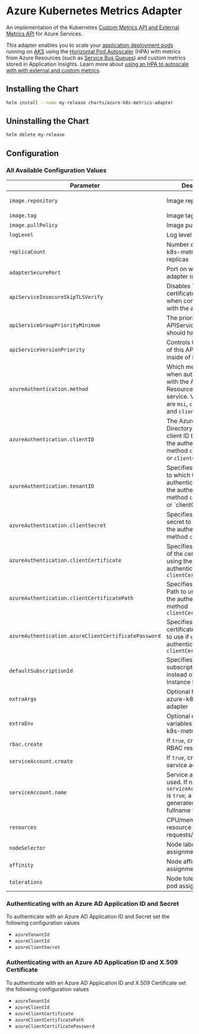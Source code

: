 # Azure Kubernetes Metrics Adapter

An implementation of the Kubernetes [Custom Metrics API and External Metrics API](https://kubernetes.io/docs/tasks/run-application/horizontal-pod-autoscale/#support-for-metrics-apis) for Azure Services. 

This adapter enables you to scale your [application deployment pods](https://kubernetes.io/docs/concepts/workloads/controllers/deployment/) running on [AKS](https://docs.microsoft.com/en-us/azure/aks/) using the [Horizontal Pod Autoscaler](https://kubernetes.io/docs/tasks/run-application/horizontal-pod-autoscale/) (HPA) with metrics from Azure Resources (such as [Service Bus Queues](https://docs.microsoft.com/en-us/azure/service-bus-messaging/service-bus-dotnet-get-started-with-queues)) and custom metrics stored in Application Insights. Learn more about [using an HPA to autoscale with with external and custom metrics](https://kubernetes.io/docs/tasks/run-application/horizontal-pod-autoscale-walkthrough/#autoscaling-on-metrics-not-related-to-kubernetes-objects).

## Installing the Chart

```sh
helm install --name my-release charts/azure-k8s-metrics-adapter
```

## Uninstalling the Chart

```sh
helm delete my-release
```

## Configuration

### All Available Configuration Values

| Parameter | Description | Default |
| --------- | ----------- | ------- |
| `image.repository` | Image repository | `jsturtevant/azure-k8-metrics-adapter-amd64` |
| `image.tag` | Image tag | `latest` |
| `image.pullPolicy` | Image pull policy | `Always` |
| `logLevel` | Log level for V logs | `2` |
| `replicaCount`  | Number of azure-k8s-metrics-adapter replicas  | `1` |
| `adapterSecurePort` | Port on which the adapter is listening | `6443` |
| `apiServiceInsecureSkipTLSVerify` | Disables TLS certificate verification when communicating with the apiService | `true` |
| `apiServiceGroupPriorityMinimum` | The priority the APIService group should have at least | `100` |
| `apiServiceVersionPriority` | Controls the ordering of this API version inside of its group | `100` |
| `azureAuthentication.method` | Which method to use when authenticating with the Azure Resource Monitory service. Valid options are `msi`, `clientSecret`, and `clientCertificate` | `msi` |
| `azureAuthentication.clientID` | The Azure Active Directory Application client ID to use if using the authentication method `clientSecret` or `clientCertificate` | `''` |
| `azureAuthentication.tenantID` | Specifies the Tenant to which to authenticate if using the authentication method `clientSecret` or `clientCertificate | `''` |
| `azureAuthentication.clientSecret` | Specifies the app secret to use if using the authentication method `clientSecret` | `''` |
| `azureAuthentication.clientCertificate` | Specifies the contents of the certificate if using the authentication method `clientCertificate`  | `''` |
| `azureAuthentication.clientCertificatePath` | Specifies certificate Path to use if using the authentication method `clientCertificate`  | `''` |
| `azureAuthentication.azureClientCertificatePassword` | Specifies the certificate password to use  if using the authentication method `clientCertificate`  | `''` |
| `defaultSubscriptionId` | Specifies the subscription to use instead of using Azure Instance Metadata  | `''` |
| `extraArgs` | Optional flags for azure-k8s-metrics-adapter | `{}` |
| `extraEnv` | Optional environment variables for azure-k8s-metrics-adapter | `{}` |
| `rbac.create` | If `true`, create and use RBAC resources | `true` |
| `serviceAccount.create` | If `true`, create a new service account | `true` |
| `serviceAccount.name` | Service account to be used. If not set and `serviceAccount.create` is `true`, a name is generated using the fullname template |  |
| `resources` | CPU/memory resource requests/limits | `requests: {cpu: 10m, memory: 32Mi}` |
| `nodeSelector` | Node labels for pod assignment | `{}` |
| `affinity` | Node affinity for pod assignment | `{}` |
| `tolerations` | Node tolerations for pod assignment | `[]` |

### Authenticating with an Azure AD Application ID and Secret

To authenticate with an Azure AD Application ID and Secret set the following configuration values
- `azureTenantId`
- `azureClientId`
- `azureClientSecret`

### Authenticating with an Azure AD Application ID and X.509 Certificate

To authenticate with an Azure AD Application ID and X.509 Certificate set the following configuration values
- `azureTenantId`
- `azureClientId`
- `azureClientCertificate`
- `azureClientCertificatePath`
- `azureClientCertificatePassword`
